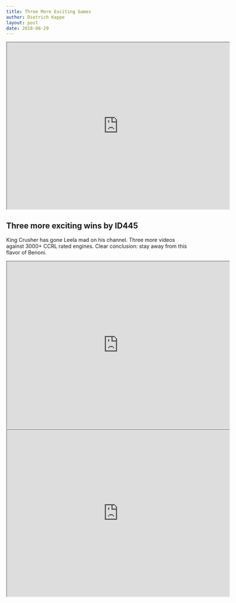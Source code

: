 ```yaml
---
title: Three More Exciting Games
author: Dietrich Kappe
layout: post
date: 2018-06-29
---
```


<iframe width="600" height="450"
src="https://www.youtube.com/embed/2bmEV13_SWM">
</iframe>


## Three more exciting wins by ID445

King Crusher has gone Leela mad on his channel. Three more videos against 3000+ CCRL rated engines. Clear conclusion: stay
away from this flavor of Benoni.

<!--more-->

<iframe width="600" height="450"
src="https://www.youtube.com/embed/0ydS6Oj1F6U">
</iframe>

<iframe width="600" height="450"
src="https://www.youtube.com/embed/iqBVlIViAN8">
</iframe>
